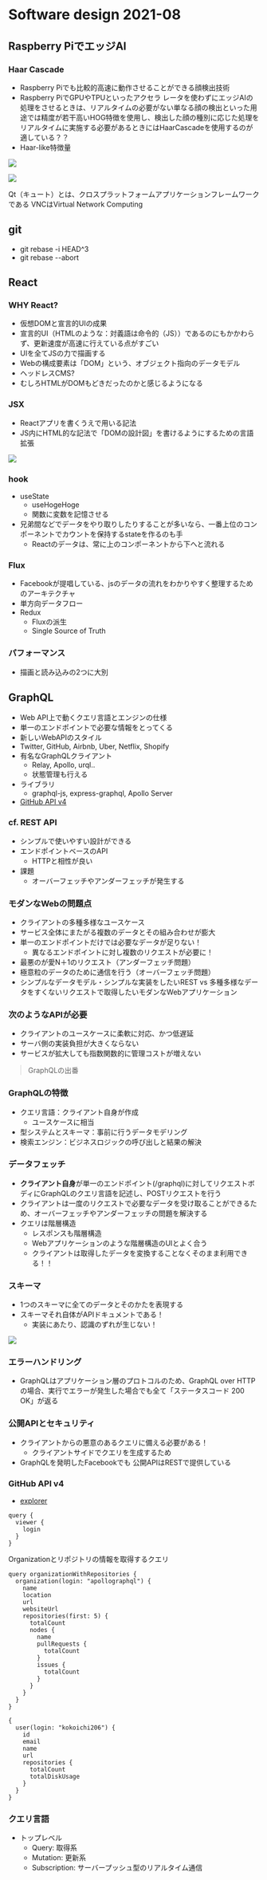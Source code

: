 # Software design 2021-08

## Raspberry PiでエッジAI

### Haar Cascade
- Raspberry Piでも比較的高速に動作させることができる顔検出技術
- Raspberry PiでGPUやTPUといったアクセラ レータを使わずにエッジAIの処理をさせるときは、リアルタイムの必要がない単なる顔の検出といった用途では精度が若干高いHOG特徴を使用し、検出した顔の種別に応じた処理をリアルタイムに実施する必要があるときにはHaarCascadeを使用するのが適している？？
- Haar-like特徴量



![](imgs/feature_value.png)

![](imgs/stage.png)


Qt（キュート）とは、クロスプラットフォームアプリケーションフレームワークである
VNCはVirtual Network Computing

## git
- git rebase -i HEAD^3
- git rebase --abort


## React

### WHY React?
- 仮想DOMと宣言的UIの成果
- 宣言的UI（HTMLのような：対義語は命令的（JS））であるのにもかかわらず、更新速度が高速に行えている点がすごい
- UIを全てJSの力で描画する
- Webの構成要素は「DOM」という、オブジェクト指向のデータモデル
- ヘッドレスCMS?
- むしろHTMLがDOMもどきだったのかと感じるようになる

### JSX
- Reactアプリを書くうえで用いる記法
- JS内にHTML的な記法で「DOMの設計図」を書けるようにするための言語拡張

![](imgs/jsx.png)

### hook
- useState
  - useHogeHoge
  - 関数に変数を記憶させる
- 兄弟間などでデータをやり取りしたりすることが多いなら、一番上位のコンポーネントでカウントを保持するstateを作るのも手
  - Reactのデータは、常に上のコンポーネントから下へと流れる

### Flux
- Facebookが提唱している、jsのデータの流れをわかりやすく整理するためのアーキテクチャ
- 単方向データフロー
- Redux
  - Fluxの派生
  - Single Source of Truth

### パフォーマンス
- 描画と読み込みの2つに大別


## GraphQL
- Web API上で動くクエリ言語とエンジンの仕様
- 単一のエンドポイントで必要な情報をとってくる
- 新しいWebAPIのスタイル
- Twitter, GitHub, Airbnb, Uber, Netflix, Shopify
- 有名なGraphQLクライアント
  - Relay, Apollo, urql..
  - 状態管理も行える
- ライブラリ
  - graphql-js, express-graphql, Apollo Server
- [GitHub API v4](https://docs.github.com/ja/graphql/overview)

### cf. REST API
- シンプルで使いやすい設計ができる
- エンドポイントベースのAPI
  - HTTPと相性が良い
- 課題
  - オーバーフェッチやアンダーフェッチが発生する

### モダンなWebの問題点
- クライアントの多種多様なユースケース
- サービス全体にまたがる複数のデータとその組み合わせが膨大
- 単一のエンドポイントだけでは必要なデータが足りない！
  - 異なるエンドポイントに対し複数のリクエストが必要に！
- 最悪のが愛N＋1のリクエスト（アンダーフェッチ問題）
- 極意粒のデータのために通信を行う（オーバーフェッチ問題）
- シンプルなデータモデル・シンプルな実装をしたいREST vs 多種多様なデータをすくないリクエストで取得したいモダンなWebアプリケーション

### 次のようなAPIが必要
- クライアントのユースケースに柔軟に対応、かつ低遅延
- サーバ側の実装負担が大きくならない
- サービスが拡大しても指数関数的に管理コストが増えない
  
> GraphQLの出番

### GraphQLの特徴
- クエリ言語：クライアント自身が作成
  - ユースケースに相当
- 型システムとスキーマ：事前に行うデータモデリング
- 検索エンジン：ビジネスロジックの呼び出しと結果の解決

### データフェッチ
- **クライアント自身**が単一のエンドポイント(/graphql)に対してリクエストボディにGraphQLのクエリ言語を記述し、POSTリクエストを行う
- クライアントは一度のリクエストで必要なデータを受け取ることができるため、オーバーフェッチやアンダーフェッチの問題を解決する
- クエリは階層構造
  - レスポンスも階層構造
  - Webアプリケーションのような階層構造のUIとよく合う
  - クライアントは取得したデータを変換することなくそのまま利用できる！！

### スキーマ
- 1つのスキーマに全てのデータとそのかたを表現する
- スキーマそれ自体がAPIドキュメントである！
  - 実装にあたり、認識のずれが生じない！

![](imgs/graphQL.png)

### エラーハンドリング
- GraphQLはアプリケーション層のプロトコルのため、GraphQL over HTTPの場合、実行でエラーが発生した場合でも全て「ステータスコード 200 OK」が返る

### 公開APIとセキュリティ
- クライアントからの悪意のあるクエリに備える必要がある！
  - クライアントサイドでクエリを生成するため
- GraphQLを発明したFacebookでも 公開APIはRESTで提供している

### GitHub API v4
- [explorer](https://docs.github.com/ja/graphql/overview/explorer)

```
query { 
  viewer { 
    login
  }
}
```

Organizationとリポジトリの情報を取得するクエリ

```
query organizationWithRepositories {
  organization(login: "apollographql") {
    name
    location
    url
    websiteUrl
    repositories(first: 5) {
      totalCount
      nodes {
        name
        pullRequests {
          totalCount
        }
        issues {
          totalCount
        }
      }
    }
  }
}
```

```
{
  user(login: "kokoichi206") {
    id
    email
    name
    url
    repositories {
      totalCount
      totalDiskUsage
    }
  }
}
```


### クエリ言語
- トップレベル
  - Query: 取得系
  - Mutation: 更新系
  - Subscription: サーバープッシュ型のリアルタイム通信

